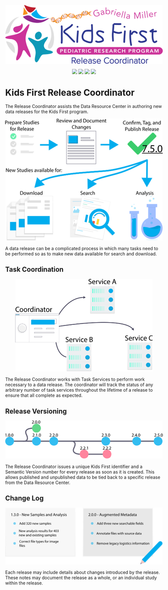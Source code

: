 <p align="center">
  <img src="docs/_static/images/release_coordinator.svg" width="660px">
</p>
<p align="center">
  <a href="https://github.com/kids-first/kf-api-release-coordinator/blob/master/LICENSE"><img src="https://img.shields.io/github/license/kids-first/kf-api-release-coordinator.svg?style=for-the-badge"></a>
  <a href="https://kids-first.github.io/kf-api-release-coordinator/"><img src="https://img.shields.io/readthedocs/pip.svg?style=for-the-badge"></a>
  <a href="https://circleci.com/gh/kids-first/kf-api-release-coordinator"><img src="https://img.shields.io/circleci/project/github/kids-first/kf-api-release-coordinator.svg?style=for-the-badge"></a>
  <a href="https://app.codacy.com/app/kids-first/kf-api-release-coordinator/dashboard"><img src="https://img.shields.io/codacy/grade/7500ec3e7b81489dbe0ff0cee8c3d76d.svg?style=for-the-badge"></a>
</p>

# Kids First Release Coordinator

The Release Coordinator assists the Data Resource Center in authoring new
data releases for the Kids First program.

<p align="center">
  <img src="docs/_static/images/coordinator_flow.svg" width="660px">
</p>

A data release can be a complicated process in which many tasks need to be
performed so as to make new data available for search and download.

## Task Coordination

<p align="center">
  <img src="docs/_static/images/services.svg" width="440px">
</p>

The Release Coordinator works with Task Services to perform work necessary to
a data release.
The coordinator will track the status of any arbitrary number of task services
throughout the lifetime of a release to ensure that all complete as expected.


## Release Versioning

<p align="center">
  <img src="docs/_static/images/versioning.svg" width="660px">
</p>

The Release Coordinator issues a unique Kids First identifier and a Semantic
Version number for every release as soon as it is created.
This allows published and unpublished data to be tied back to a specific
release from the Data Resource Center.

## Change Log

<p align="center">
  <img src="docs/_static/images/notes.svg" width="550px">
</p>

Each release may include details about changes introduced by the release.
These notes may document the release as a whole, or an individual study within
the release.
